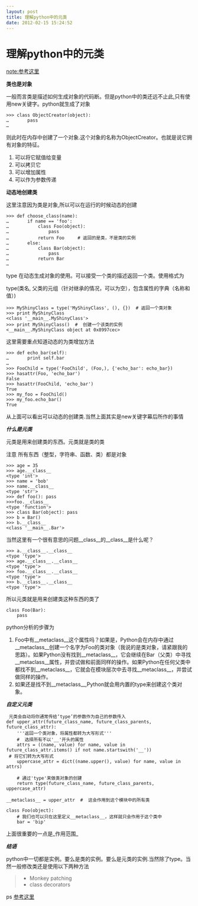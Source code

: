 ```yaml
---
layout: post
title: 理解python中的元类
date: 2012-02-15 15:24:52
---
```


理解python中的元类
======
[note:参考这里](http://blog.jobbole.com/21351/)

**类也是对象**

一般而言类是描述如何生成对象的代码断。但是python中的类还远不止此,只有使用new关键字。python就生成了对象

    >>> class ObjectCreator(object):
    …       pass
    …

则此时在内存中创建了一个对象.这个对象的名称为ObjectCreator。也就是说它拥有对象的特征。

1. 可以将它赋值给变量
2. 可以拷贝它
3. 可以增加属性
4. 可以作为参数传递

**动态地创建类**

这里注意因为类是对象,所以可以在运行的时候动态的创建

    >>> def choose_class(name):
    …       if name == 'foo':
    …           class Foo(object):
    …               pass
    …           return Foo     # 返回的是类，不是类的实例
    …       else:
    …           class Bar(object):
    …               pass
    …           return Bar
    …

type 在动态生成对象的使用。可以接受一个类的描述返回一个类。使用格式为 

type(类名, 父类的元组（针对继承的情况，可以为空），包含属性的字典（名称和值）)

    >>> MyShinyClass = type('MyShinyClass', (), {})  # 返回一个类对象
    >>> print MyShinyClass
    <class '__main__.MyShinyClass'>
    >>> print MyShinyClass()  #  创建一个该类的实例
    <__main__.MyShinyClass object at 0x8997cec>
    
这里需要重点知道动态的为类增加方法

    >>> def echo_bar(self):
    …       print self.bar
    …
    >>> FooChild = type('FooChild', (Foo,), {'echo_bar': echo_bar})
    >>> hasattr(Foo, 'echo_bar')
    False
    >>> hasattr(FooChild, 'echo_bar')
    True
    >>> my_foo = FooChild()
    >>> my_foo.echo_bar()
    True

从上面可以看出可以动态的创建类.当然上面其实是new关键字幕后所作的事情

***什么是元类***

元类是用来创建类的东西。元类就是类的类

注意 所有东西（整型，字符串、函数、类）都是对象

    >>> age = 35
    >>> age.__class__
    <type 'int'>
    >>> name = 'bob'
    >>> name.__class__
    <type 'str'>
    >>> def foo(): pass
    >>>foo.__class__
    <type 'function'>
    >>> class Bar(object): pass
    >>> b = Bar()
    >>> b.__class__
    <class '__main__.Bar'>

当然这里有一个很有意思的问题__class__的__class__是什么呢？

    >>> a.__class__.__class__
    <type 'type'>
    >>> age.__class__.__class__
    <type 'type'>
    >>> foo.__class__.__class__
    <type 'type'>
    >>> b.__class__.__class__
    <type 'type'>

所以元类就是用来创建类这种东西的类了

    class Foo(Bar):
        pass

python分析的步骤为

1. Foo中有__metaclass__这个属性吗？如果是，Python会在内存中通过__metaclass__创建一个名字为Foo的类对象（我说的是类对象，请紧跟我的思路）。如果Python没有找到__metaclass__，它会继续在Bar（父类）中寻找__metaclass__属性，并尝试做和前面同样的操作。如果Python在任何父类中都找不到__metaclass__，它就会在模块层次中去寻找__metaclass__，并尝试做同样的操作。
2. 如果还是找不到__metaclass__,Python就会用内置的type来创建这个类对象。

***自定义元类***

     元类会自动将你通常传给‘type’的参数作为自己的参数传入
    def upper_attr(future_class_name, future_class_parents, future_class_attr):
        '''返回一个类对象，将属性都转为大写形式'''
        #  选择所有不以'__'开头的属性
        attrs = ((name, value) for name, value in future_class_attr.items() if not name.startswith('__'))
     # 将它们转为大写形式
        uppercase_attr = dict((name.upper(), value) for name, value in attrs)
     
        # 通过'type'来做类对象的创建
        return type(future_class_name, future_class_parents, uppercase_attr)
     
    __metaclass__ = upper_attr  #  这会作用到这个模块中的所有类
     
    class Foo(object):
        # 我们也可以只在这里定义__metaclass__，这样就只会作用于这个类中
        bar = 'bip'

上面很重要的一点是_作用范围_



***结语***

python中一切都是实例。要么是类的实例。要么是元类的实例.当然除了type。当然一般修改类还是使用以下两种方法

>* Monkey patching
>* class decorators



ps [参考这里](http://stackoverflow.com/questions/100003/what-is-a-metaclass-in-python)









